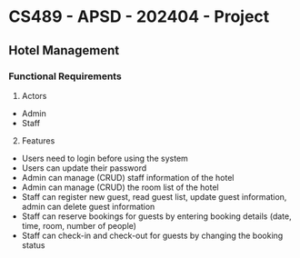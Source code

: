 # CS489 - APSD - 202404 - Project

## Hotel Management

### Functional Requirements

1. Actors

* Admin
* Staff

2. Features
* Users need to login before using the system
* Users can update their password
* Admin can manage (CRUD) staff information of the hotel
* Admin can manage (CRUD) the room list of the hotel
* Staff can register new guest, read guest list, update guest information, admin can delete guest information
* Staff can reserve bookings for guests by entering booking details (date, time, room, number of people)
* Staff can check-in and check-out for guests by changing the booking status
